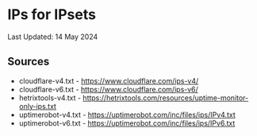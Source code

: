 # IPs for IPsets
Last Updated: 14 May 2024

## Sources
- cloudflare-v4.txt - https://www.cloudflare.com/ips-v4/
- cloudflare-v6.txt - https://www.cloudflare.com/ips-v6/
- hetrixtools-v4.txt - https://hetrixtools.com/resources/uptime-monitor-only-ips.txt
- uptimerobot-v4.txt - https://uptimerobot.com/inc/files/ips/IPv4.txt
- uptimerobot-v6.txt - https://uptimerobot.com/inc/files/ips/IPv6.txt
